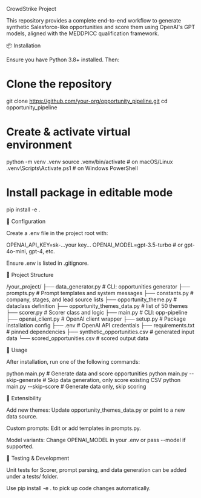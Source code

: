 CrowdStrike Project

This repository provides a complete end-to-end workflow to generate synthetic Salesforce-like opportunities and score them using OpenAI's GPT models, aligned with the MEDDPICC qualification framework.

📦 Installation

Ensure you have Python 3.8+ installed. Then:

# Clone the repository
git clone https://github.com/your-org/opportunity_pipeline.git
cd opportunity_pipeline

# Create & activate virtual environment
python -m venv .venv
source .venv/bin/activate   # on macOS/Linux
.venv\Scripts\Activate.ps1 # on Windows PowerShell

# Install package in editable mode
pip install -e .

🔧 Configuration

Create a .env file in the project root with:

OPENAI_API_KEY=sk-...your key...
OPENAI_MODEL=gpt-3.5-turbo  # or gpt-4o-mini, gpt-4, etc.

Ensure .env is listed in .gitignore.

📁 Project Structure

/your_project/
├── data_generator.py            # CLI: opportunities generator
├── prompts.py                   # Prompt templates and system messages
├── constants.py                 # company, stages, and lead source lists
├── opportunity_theme.py         # dataclass definition
├── opportunity_themes_data.py   # list of 50 themes
├── scorer.py                    # Scorer class and logic
├── main.py                      # CLI: opp-pipeline
├── openai_client.py             # OpenAI client wrapper
├── setup.py                     # Package installation config
├── .env                         # OpenAI API credentials
├── requirements.txt             # pinned dependencies
├── synthetic_opportunities.csv  # generated input data
└── scored_opportunities.csv     # scored output data

🚀 Usage

After installation, run one of the following commands:

python main.py                  # Generate data and score opportunities
python main.py --skip-generate  # Skip data generation, only score existing CSV
python main.py --skip-score     # Generate data only, skip scoring

🧩 Extensibility

Add new themes: Update opportunity_themes_data.py or point to a new data source.

Custom prompts: Edit or add templates in prompts.py.

Model variants: Change OPENAI_MODEL in your .env or pass --model if supported.

🧪 Testing & Development

Unit tests for Scorer, prompt parsing, and data generation can be added under a tests/ folder.

Use pip install -e . to pick up code changes automatically.